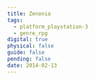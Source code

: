 ```yaml
---
title: Zenonia
tags:
  - platform_playstation-3
  - genre_rpg
digital: true
physical: false
guide: false
pending: false
date: 2014-02-13
---
```

